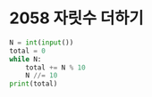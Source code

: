 # 2058 자릿수 더하기



```python
N = int(input())
total = 0
while N:
    total += N % 10
    N //= 10
print(total)
```


